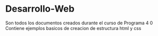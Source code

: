 # Desarrollo-Web
Son todos los documentos creados durante el curso de Programa 4 0
Contiene ejemplos basicos de creacion de estructura html y css
